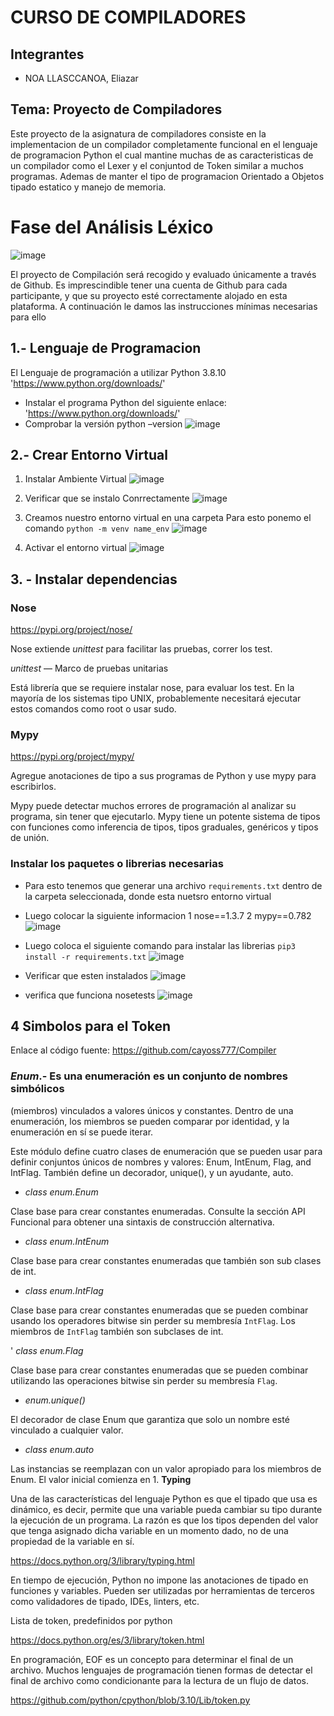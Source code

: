 # CURSO DE COMPILADORES
## Integrantes
* NOA LLASCCANOA, Eliazar
## Tema: Proyecto de Compiladores
Este proyecto de la asignatura de compiladores consiste en la implementacion de un compilador completamente funcional en el lenguaje de programacion Python el cual mantine muchas de as caracteristicas de un compilador  como el Lexer y el conjuntod de Token similar a muchos programas. Ademas de manter el tipo de programacion Orientado a Objetos tipado estatico y manejo de memoria.

# Fase del Análisis Léxico
![image](https://user-images.githubusercontent.com/108890838/188966013-5f581d4f-e9b7-467e-932f-36a92cd72ad3.png)

El proyecto de Compilación será recogido y evaluado únicamente a través de Github. Es imprescindible tener una cuenta de Github para cada participante, y que su proyecto esté correctamente alojado en esta plataforma. A continuación le damos las instrucciones mínimas necesarias para ello

## 1.- Lenguaje de Programacion
El Lenguaje de programación a utilizar Python 3.8.10 'https://www.python.org/downloads/'
* Instalar el programa Python del siguiente enlace: 'https://www.python.org/downloads/' 
* Comprobar la versión python –version
![image](https://user-images.githubusercontent.com/108890838/188966547-00965210-0c0f-42f6-a97d-b8e84de1949f.png)

## 2.- Crear Entorno Virtual
1. Instalar Ambiente Virtual
![image](https://user-images.githubusercontent.com/108890838/188967992-1d4dc9e8-112d-4d99-8f33-93ddc54b0bf2.png)

2. Verificar que se instalo Conrrectamente
![image](https://user-images.githubusercontent.com/108890838/188968195-79decc63-1253-422d-b5da-c82516b0e09e.png)

3. Creamos nuestro entorno virtual en una carpeta
Para esto ponemo el comando `python -m venv name_env`
![image](https://user-images.githubusercontent.com/108890838/188968923-32980901-dd03-45fb-939d-5c3acd91398b.png)

4. Activar el entorno virtual
![image](https://user-images.githubusercontent.com/108890838/188969432-3214e89f-3875-4510-964d-f70b96d00ffc.png)

## 3. - Instalar dependencias
### Nose
https://pypi.org/project/nose/

Nose extiende *unittest* para facilitar las pruebas, correr los test.

*unittest* — Marco de pruebas unitarias

Está librería que se requiere instalar nose, para evaluar los test.
En la mayoría de los sistemas tipo UNIX, probablemente necesitará ejecutar
estos comandos como root o usar sudo.

### Mypy
https://pypi.org/project/mypy/

Agregue anotaciones de tipo a sus programas de Python y use mypy
para escribirlos.

Mypy puede detectar muchos errores de programación al analizar su
programa, sin tener que ejecutarlo. Mypy tiene un potente sistema de
tipos con funciones como inferencia de tipos, tipos graduales,
genéricos y tipos de unión.

### Instalar los paquetes o librerias necesarias
* Para esto tenemos que generar una archivo `requirements.txt` dentro de la carpeta seleccionada, donde esta nuetsro entorno virtual
* Luego colocar la siguiente informacion
1   nose==1.3.7
2   mypy==0.782
![image](https://user-images.githubusercontent.com/108890838/188970574-4f9afeeb-ae11-4ccf-85ef-4cee6d69577e.png)

* Luego coloca el siguiente comando para instalar las librerias
`pip3 install -r requirements.txt`
![image](https://user-images.githubusercontent.com/108890838/188973379-66f6754c-200b-4eef-bb3f-c8af481d2946.png)


*   Verificar que esten instalados
![image](https://user-images.githubusercontent.com/108890838/188971339-3db9555e-7f8a-49bd-a802-8a6a4154a7fa.png)

* verifica que funciona nosetests
![image](https://user-images.githubusercontent.com/108890838/188971664-7e390f0f-9f34-4e8a-988a-31de3a99fa08.png)


## 4 Simbolos para el Token

Enlace al código fuente: 
https://github.com/cayoss777/Compiler

### *Enum*.- Es una enumeración es un conjunto de nombres simbólicos
(miembros) vinculados a valores únicos y constantes. Dentro de una
enumeración, los miembros se pueden comparar por identidad, y la
enumeración en sí se puede iterar.

Este módulo define cuatro clases de enumeración que se pueden usar
para definir conjuntos únicos de nombres y valores: Enum, IntEnum,
Flag, and IntFlag. También define un decorador, unique(), y un
ayudante, auto.

- *class enum.Enum*

Clase base para crear constantes enumeradas. Consulte la
sección API Funcional para obtener una sintaxis de construcción
alternativa.

- *class enum.IntEnum*

Clase base para crear constantes enumeradas que también son
sub clases de int.

- *class enum.IntFlag*

Clase base para crear constantes enumeradas que se pueden
combinar usando los operadores bitwise sin perder su membresía
`IntFlag`. Los miembros de `IntFlag` también son subclases de int.

' *class enum.Flag*

Clase base para crear constantes enumeradas que se pueden
combinar utilizando las operaciones bitwise sin perder su
membresía `Flag`.

- *enum.unique()*

El decorador de clase Enum que garantiza que solo un nombre
esté vinculado a cualquier valor.

- *class enum.auto*

Las instancias se reemplazan con un valor apropiado para los
miembros de Enum. El valor inicial comienza en 1.
**Typing**

Una de las características del lenguaje Python es que el tipado
que usa es dinámico, es decir, permite que una variable pueda
cambiar su tipo durante la ejecución de un programa. La razón es
que los tipos dependen del valor que tenga asignado dicha variable
en un momento dado, no de una propiedad de la variable en sí.

https://docs.python.org/3/library/typing.html

En tiempo de ejecución, Python no impone las anotaciones de
tipado en funciones y variables. Pueden ser utilizadas por
herramientas de terceros como validadores de tipado, IDEs, linters,
etc.

Lista de token, predefinidos por python

https://docs.python.org/es/3/library/token.html

En programación, EOF es un concepto para determinar el final de
un archivo. Muchos lenguajes de programación tienen formas de
detectar el final de archivo como condicionante para la lectura de
un flujo de datos.

https://github.com/python/cpython/blob/3.10/Lib/token.py


